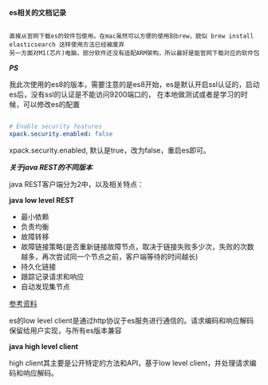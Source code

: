 **es相关的文档记录**

```text

直接从官网下载es的软件包使用。在mac虽然可以方便的使用别brew，貌似 brew install elasticsearch 这样使用方法已经被废弃
另一方面对M1(芯片)电脑，部分软件还没有适配ARM架构，所以最好是能官网下载对应的软件包

```
***PS***

我此次使用的es8的版本，需要注意的是es8开始，es是默认开启ssl认证的，启动es后，没有ssl的认证是不能访问9200端口的，
在本地做测试或者是学习的时候，可以修改es的配置

```yaml

# Enable security features
xpack.security.enabled: false

```

xpack.security.enabled, 默认是true，改为false，重启es即可。


***关于java REST的不同版本***

java REST客户端分为2中，以及相关特点：

**java low level REST**

- 最小依赖
- 负责均衡
- 故障转移
- 故障链接策略(是否重新链接故障节点，取决于链接失败多少次，失败的次数越多，再次尝试同一个节点之前，客户端等待的时间越长)
- 持久化链接
- 跟踪记录请求和响应
- 自动发现集节点

[参考资料](https://www.elastic.co/guide/en/elasticsearch/client/java-api-client/current/java-rest-low.html)



es的low level client是通过http协议于es服务进行通信的。请求编码和响应解码保留给用户实现，与所有es版本兼容

**java high level client**

high client其主要是公开特定的方法和API，基于low level client，并处理请求编码和响应解码。






